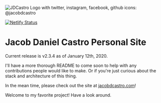![JDCastro Logo with twitter, instagram, facebook, github icons: @jacobdcastro](https://jacobdcastro.com/page-meta-img-cropped.jpg)

[![Netlify Status](https://api.netlify.com/api/v1/badges/a6ece036-6f89-40d5-abf5-f7d781fc78c4/deploy-status)](https://app.netlify.com/sites/jacobdcastro/deploys)

# Jacob Daniel Castro Personal Site

Current release is v2.3.4 as of January 12th, 2020.

I'll have a more thorough README to come soon to help with any contributions people would like to make. Or if you're just curious about the stack and architecture of this thing.

In the mean time, please check out the site at [jacobdcastro.com](https://jacobdcastro.com)!

Welcome to my favorite project! Have a look around.
